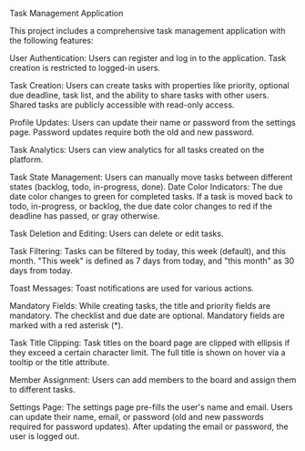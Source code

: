 Task Management Application

This project includes a comprehensive task management application with the following features:

User Authentication: Users can register and log in to the application. Task creation is restricted to logged-in users.

Task Creation: Users can create tasks with properties like priority, optional due deadline, task list, and the ability to share tasks with other users. Shared tasks are publicly accessible with read-only access.

Profile Updates: Users can update their name or password from the settings page. Password updates require both the old and new password.

Task Analytics: Users can view analytics for all tasks created on the platform.

Task State Management: Users can manually move tasks between different states (backlog, todo, in-progress, done). Date Color Indicators: The due date color changes to green for completed tasks. If a task is moved back to todo, in-progress, or backlog, the due date color changes to red if the deadline has passed, or gray otherwise.
 
Task Deletion and Editing: Users can delete or edit tasks.

Task Filtering: Tasks can be filtered by today, this week (default), and this month. "This week" is defined as 7 days from today, and "this month" as 30 days from today.

Toast Messages: Toast notifications are used for various actions.

Mandatory Fields: While creating tasks, the title and priority fields are mandatory. The checklist and due date are optional. Mandatory fields are marked with a red asterisk (*).

Task Title Clipping: Task titles on the board page are clipped with ellipsis if they exceed a certain character limit. The full title is shown on hover via a tooltip or the title attribute.

Member Assignment: Users can add members to the board and assign them to different tasks.

Settings Page: The settings page pre-fills the user's name and email. Users can update their name, email, or password (old and new passwords required for password updates). After updating the email or password, the user is logged out.
